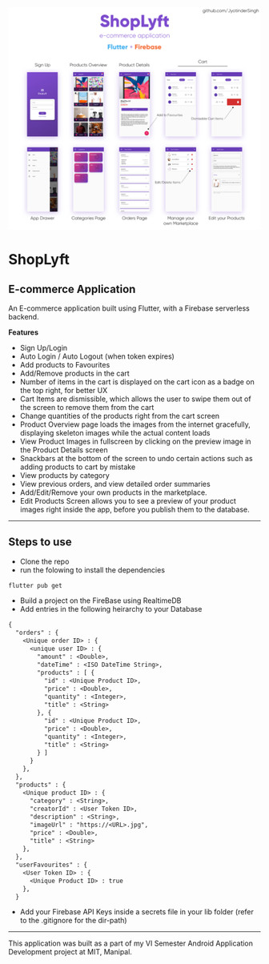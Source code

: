 ![Hero Image](/ShopLyft.png)
# ShopLyft
## E-commerce Application

An E-commerce application built using Flutter, with a Firebase serverless backend.

**Features**
- Sign Up/Login
- Auto Login / Auto Logout (when token expires)
- Add products to Favourites
- Add/Remove products in the cart
- Number of items in the cart is displayed on the cart icon as a badge on the top right, for better UX
- Cart Items are dismissible, which allows the user to swipe them out of the screen to remove them from the cart
- Change quantities of the products right from the cart screen
- Product Overview page loads the images from the internet gracefully, displaying skeleton images while the actual content loads
- View Product Images in fullscreen by clicking on the preview image in the Product Details screen
- Snackbars at the bottom of the screen to undo certain actions such as adding products to cart by mistake
- View products by category
- View previous orders, and view detailed order summaries
- Add/Edit/Remove your own products in the marketplace.
- Edit Products Screen allows you to see a preview of your product images right inside the app, before you publish them to the database.

---


## Steps to use
- Clone the repo
- run the folowing to install the dependencies
```
flutter pub get
```
- Build a project on the FireBase using RealtimeDB
- Add entries in the following heirarchy to your Database
```
{
  "orders" : {
    <Unique order ID> : {
      <unique user ID> : {
        "amount" : <Double>,
        "dateTime" : <ISO DateTime String>,
        "products" : [ {
          "id" : <Unique Product ID>,
          "price" : <Double>,
          "quantity" : <Integer>,
          "title" : <String>
        }, {
          "id" : <Unique Product ID>,
          "price" : <Double>,
          "quantity" : <Integer>,
          "title" : <String>
        } ]
      }
    },
  },
  "products" : {
    <Unique product ID> : {
      "category" : <String>,
      "creatorId" : <User Token ID>,
      "description" : <String>,
      "imageUrl" : "https://<URL>.jpg",
      "price" : <Double>,
      "title" : <String>
    },
  },
  "userFavourites" : {
    <User Token ID> : {
      <Unique Product ID> : true
    },
  }

```
- Add your Firebase API Keys inside a secrets file in your lib folder (refer to the .gitignore for the dir-path)

---

This application was built as a part of my VI Semester Android Application Development project at MIT, Manipal.